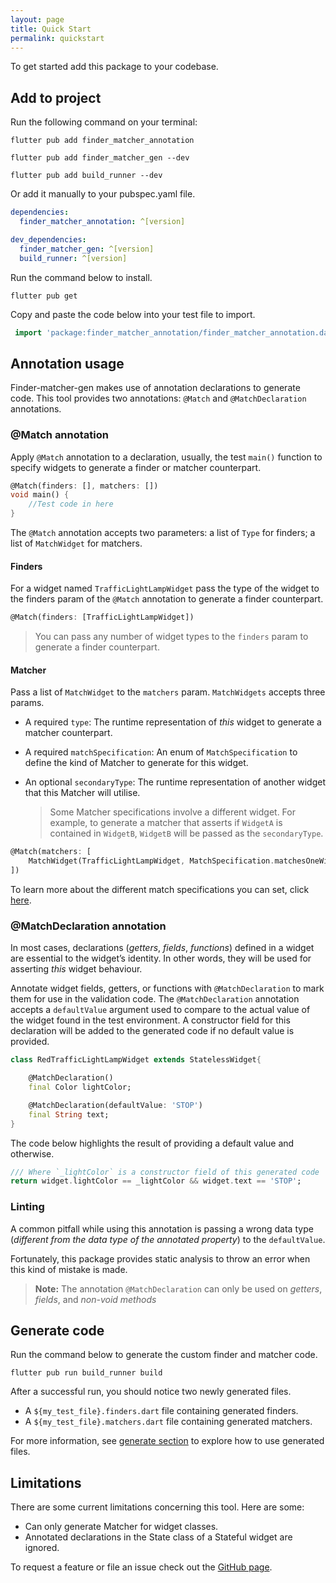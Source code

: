 ```yaml
---
layout: page
title: Quick Start
permalink: quickstart
---
```


To get started add this package to your codebase.

## Add to project
Run the following command on your terminal:

```
flutter pub add finder_matcher_annotation
```

```
flutter pub add finder_matcher_gen --dev
```

```
flutter pub add build_runner --dev
```

Or add it manually to your pubspec.yaml file.

```yaml
dependencies:
  finder_matcher_annotation: ^[version]

dev_dependencies:
  finder_matcher_gen: ^[version]
  build_runner: ^[version]
```

Run the command below to install.

```
flutter pub get
```

Copy and paste the code below into your test file to import.

```dart
 import 'package:finder_matcher_annotation/finder_matcher_annotation.dart';
```

## Annotation usage
Finder-matcher-gen makes use of annotation declarations to generate code. This tool provides two annotations: `@Match` and `@MatchDeclaration` annotations.

### @Match annotation
Apply `@Match` annotation to a declaration, usually, the test `main()` function to specify widgets to generate a finder or matcher counterpart.

```dart
@Match(finders: [], matchers: [])
void main() {
    //Test code in here
}
```

The `@Match` annotation accepts two parameters: a list of `Type` for finders; a list of `MatchWidget` for matchers.

#### Finders
For a widget named `TrafficLightLampWidget` pass the type of the widget to the finders param of the `@Match` annotation to generate a finder counterpart.

```dart
@Match(finders: [TrafficLightLampWidget])
```
> You can pass any number of widget types to the `finders` param to generate a finder counterpart.

#### Matcher
Pass a list of `MatchWidget` to the `matchers` param. `MatchWidgets` accepts three params.

- A required `type`: The runtime representation of *this* widget to generate a matcher counterpart.

- A required `matchSpecification`: An enum of `MatchSpecification` to define the kind of Matcher to generate for this widget.

- An optional `secondaryType`: The runtime representation of another widget that this Matcher will utilise.

    > Some Matcher specifications involve a different widget. For example, to generate a matcher that asserts if `WidgetA` is contained in `WidgetB`, `WidgetB` will be passed as the `secondaryType`. 

```dart
@Match(matchers: [ 
    MatchWidget(TrafficLightLampWidget, MatchSpecification.matchesOneWidget),
])
```

To learn more about the different match specifications you can set, click [here](https://jasperessien2.github.io/finder-matcher-gen/generate-matcher).

### @MatchDeclaration annotation
In most cases, declarations (*getters*, *fields*, *functions*) defined in a widget are essential to the widget’s identity. In other words, they will be used for asserting *this* widget behaviour.

Annotate widget fields, getters, or functions with `@MatchDeclaration` to mark them for use in the validation code. The `@MatchDeclaration` annotation accepts a `defaultValue` argument used to compare to the actual value of the widget found in the test environment. A constructor field for this declaration will be added to the generated code if no default value is provided.

```dart
class RedTrafficLightLampWidget extends StatelessWidget{

    @MatchDeclaration()
    final Color lightColor;

    @MatchDeclaration(defaultValue: 'STOP')
    final String text;
} 
```

The code below highlights the result of providing a default value and otherwise.

```dart
/// Where `_lightColor` is a constructor field of this generated code
return widget.lightColor == _lightColor && widget.text == 'STOP';
```

### Linting
A common pitfall while using this annotation is passing a wrong data type (*different from the data type of the annotated property*) to the `defaultValue`.

Fortunately, this package provides static analysis to throw an error when this kind of mistake is made.

> **Note:** The annotation `@MatchDeclaration` can only be used on *getters*, *fields*, and *non-void methods*

## Generate code
Run the command below to generate the custom finder and matcher code.

```
flutter pub run build_runner build
```

After a successful run, you should notice two newly generated files.

- A `${my_test_file}.finders.dart` file containing generated finders.
- A `${my_test_file}.matchers.dart` file containing generated matchers.

For more information, see [generate section]() to explore how to use generated files.

## Limitations
There are some current limitations concerning this tool. Here are some:
- Can only generate Matcher for widget classes.
- Annotated declarations in the State class of a Stateful widget are ignored.

 To request a feature or file an issue check out the [GitHub page](https://github.com/JasperEssien2/finder-matcher-gen/issues).

